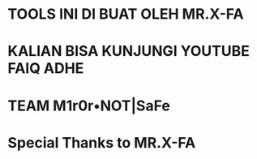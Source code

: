 # TOOLS INI DI BUAT OLEH MR.X-FA
# KALIAN BISA KUNJUNGI YOUTUBE FAIQ ADHE
# TEAM M1r0r•NOT|SaFe
# Special Thanks to MR.X-FA